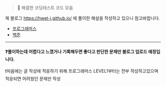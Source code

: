 > 🎯 해결한 코딩테스트 코드 모음

제 블로그 <https://hwet-j.github.io/> 에 풀이한 해설을 작성하고 있으니 참고바랍니다.

- [프로그래머스](https://programmers.co.kr/)
- [백준](https://www.acmicpc.net/)

----

#### ❓풀이하는데 어렵다고 느꼈거나 기록해두면 좋다고 판단한 문제만 블로그 업로드 예정입니다. 

❗처음에는 글 작성에 적응하기 위해 프로그래머스 LEVEL1부터는 전부 작성하고있으며 적응되면 어려웠던 문제만 작성
